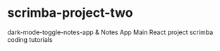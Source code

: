 # scrimba-project-two

dark-mode-toggle-notes-app & Notes App Main
React project scrimba coding tutorials
